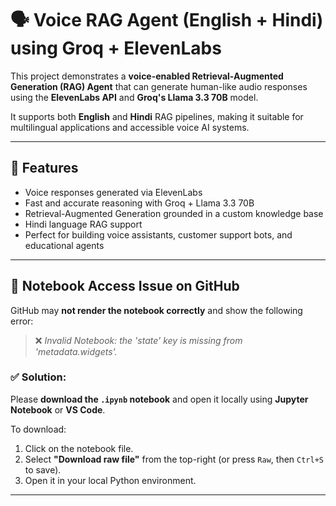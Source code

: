 # 🗣️ Voice RAG Agent (English + Hindi) using Groq + ElevenLabs

This project demonstrates a **voice-enabled Retrieval-Augmented Generation (RAG) Agent** that can generate human-like audio responses using the **ElevenLabs API** and **Groq's Llama 3.3 70B** model.

It supports both **English** and **Hindi** RAG pipelines, making it suitable for multilingual applications and accessible voice AI systems.

---

## 🧠 Features

- Voice responses generated via ElevenLabs
- Fast and accurate reasoning with Groq + Llama 3.3 70B
- Retrieval-Augmented Generation grounded in a custom knowledge base
- Hindi language RAG support
- Perfect for building voice assistants, customer support bots, and educational agents

---

## 📓 Notebook Access Issue on GitHub

GitHub may **not render the notebook correctly** and show the following error:

> ❌ *Invalid Notebook: the 'state' key is missing from 'metadata.widgets'.*

### ✅ Solution:
Please **download the `.ipynb` notebook** and open it locally using **Jupyter Notebook** or **VS Code**.

To download:
1. Click on the notebook file.
2. Select **"Download raw file"** from the top-right (or press `Raw`, then `Ctrl+S` to save).
3. Open it in your local Python environment.

---
